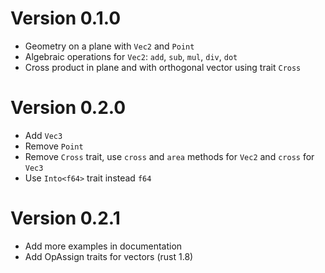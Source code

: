 # Version 0.1.0

* Geometry on a plane with `Vec2` and `Point`
* Algebraic operations for `Vec2`: `add`, `sub`, `mul`, `div`, `dot`
* Cross product in plane and with orthogonal vector using trait `Cross`

# Version 0.2.0

* Add `Vec3`
* Remove `Point`
* Remove `Cross` trait, use `cross` and `area` methods for `Vec2` and `cross` for `Vec3`
* Use `Into<f64>` trait instead `f64`

# Version 0.2.1
* Add more examples in documentation
* Add OpAssign traits for vectors (rust 1.8)
